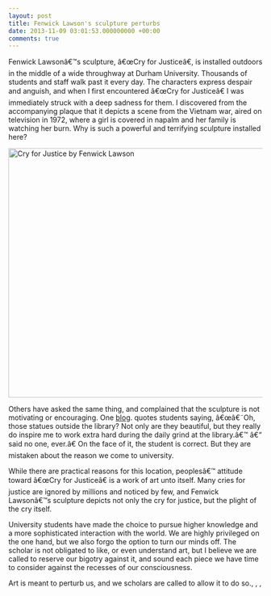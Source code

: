 ```yaml
---
layout: post
title: Fenwick Lawson's sculpture perturbs
date: 2013-11-09 03:01:53.000000000 +00:00
comments: true
---
```

Fenwick Lawsonâ€™s sculpture, â€œCry for Justiceâ€, is installed outdoors in the middle of a wide throughway at Durham University.  Thousands of students and staff walk past it every day.  The characters express despair and anguish, and when I first encountered â€œCry for Justiceâ€ I was immediately struck with a deep sadness for them.  I discovered from the accompanying plaque that it depicts a scene from the Vietnam war, aired on television in 1972, where a girl is covered in napalm and her family is watching her burn.  Why is such a powerful and terrifying sculpture installed here?

<a href="http://www.flickr.com/photos/alejandroerickson/10740050333/" title="Cry for Justice by Fenwick Lawson by Alejandro Erickson, on Flickr"><img src="http://farm8.staticflickr.com/7298/10740050333_3d1d1c0fac_z.jpg" width="640" height="494" alt="Cry for Justice by Fenwick Lawson"></a>

Others have asked the same thing, and complained that the sculpture is not motivating or encouraging.  One <a href="http://www.palatinate.org.uk/?p=30924">blog</a>. quotes students saying, â€œâ€˜Oh, those statues outside the library? Not only are they beautiful, but they really do inspire me to work extra hard during the daily grind at the library.â€™ â€“ said no one, ever.â€  On the face of it, the student is correct.  But they are mistaken about the reason we come to university.

While there are practical reasons for this location, peoplesâ€™ attitude toward â€œCry for Justiceâ€ is a work of art unto itself.  Many cries for justice are ignored by millions and noticed by few, and Fenwick Lawsonâ€™s sculpture depicts not only the cry for justice, but the plight of the cry itself.

University students have made the choice to pursue higher knowledge and a more sophisticated interaction with the world.  We are highly privileged on the one hand, but we also forgo the option to turn our minds off.  The scholar is not obligated to like, or even understand art, but I believe we are called to reserve our bigotry against it, and sound each piece we have time to consider against the recesses of our consciousness.

Art is meant to perturb us, and we scholars are called to allow it to do so., , , 
